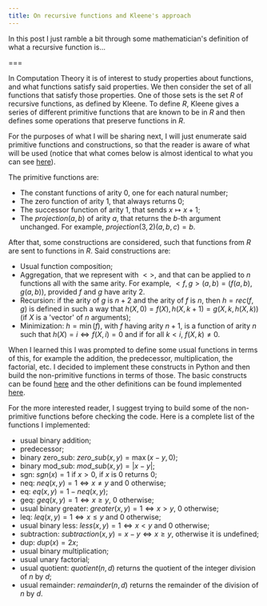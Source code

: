```yaml
---
title: On recursive functions and Kleene's approach
---
```


In this post I just ramble a bit through some mathematician's definition of what a recursive function is...

===

In Computation Theory it is of interest to study properties about functions, and what functions satisfy said properties. We then consider the set of all functions that satisfy those properties. One of those sets is the set $R$ of recursive functions, as defined by Kleene. To define $R$, Kleene gives a series of different primitive functions that are known to be in $R$ and then defines some operations that preserve functions in $R$.

For the purposes of what I will be sharing next, I will just enumerate said primitive functions and constructions, so that the reader is aware of what will be used (notice that what comes below is almost identical to what you can see [here](https://en.wikipedia.org/wiki/%CE%9C-recursive_function)).

The primitive functions are:

 - The constant functions of arity 0, one for each natural number;
 - The zero function of arity 1, that always returns 0;
 - The successor function of arity 1, that sends $x \mapsto x + 1$;
 - The $projection(a, b)$ of arity $a$, that returns the $b$-th argument unchanged. For example, $projection(3,2)(a, b, c) = b$.

After that, some constructions are considered, such that functions from $R$ are sent to functions in $R$. Said constructions are:

 - Usual function composition;
 - Aggregation, that we represent with $<>$, and that can be applied to $n$ functions all with the same arity. For example, $<f, g>(a, b) = (f(a,b), g(a,b))$, provided $f$ and $g$ have arity 2.
 - Recursion: if the arity of $g$ is $n + 2$ and the arity of $f$ is $n$, then $h = rec(f, g)$ is defined in such a way that $h(X, 0) = f(X), h(X, k+1) = g(X, k, h(X, k))$ (if $X$ is a 'vector' of $n$ arguments);
 - Minimization: $h = \min(f)$, with $f$ having arity $n+1$, is a function of arity $n$ such that $h(X) = i \iff f(X, i) = 0$ and if for all $k < i$, $f(X, k) \neq 0$.

When I learned this I was prompted to define some usual functions in terms of this, for example the addition, the predecessor, multiplication, the factorial, etc. I decided to implement these constructs in Python and then build the non-primitive functions in terms of those. The basic constructs can be found [here](https://github.com/RodrigoGiraoSerrao/projects/blob/master/kleeneRecursion/basicFunctions.py) and the other definitions can be found implemented [here](https://github.com/RodrigoGiraoSerrao/projects/blob/master/kleeneRecursion/arithmetics.py).

For the more interested reader, I suggest trying to build some of the non-primitive functions before checking the code. Here is a complete list of the functions I implemented:

 - usual binary addition;
 - predecessor;
 - binary zero_sub: $zero\_sub(x, y) = \max(x-y, 0)$;
 - binary mod_sub: $mod\_sub(x, y) = |x - y|$;
 - sgn: $sgn(x) = 1$ if $x > 0$, if $x$ is 0 returns 0;
 - neq: $neq(x, y) = 1 \iff x \neq y$ and 0 otherwise;
 - eq: $eq(x, y) = 1 - neq(x, y)$;
 - geq: $geq(x, y) = 1 \iff x \geq y$, 0 otherwise;
 - usual binary greater: $greater(x, y) = 1 \iff x > y$, 0 otherwise;
 - leq: $leq(x, y) = 1 \iff x \leq y$ and 0 otherwise;
 - usual binary less: $less(x, y) = 1 \iff x < y$ and 0 otherwise;
 - subtraction: $subtraction(x, y) = x-y \iff x \geq y$, otherwise it is undefined;
 - dup: $dup(x) = 2x$;
 - usual binary multiplication;
 - usual unary factorial;
 - usual quotient: $quotient(n, d)$ returns the quotient of the integer division of $n$ by $d$;
 - usual remainder: $remainder(n, d)$ returns the remainder of the division of $n$ by $d$.
